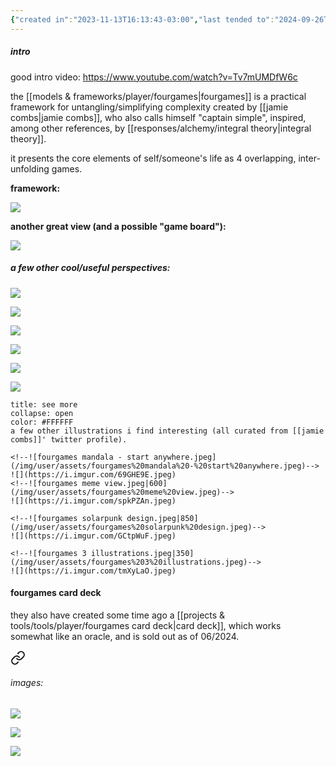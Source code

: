 ```yaml
---
{"created in":"2023-11-13T16:13:43-03:00","last tended to":"2024-09-26T15:26:13-03:00","dg-publish":true,"tags":["framework","player","🌿","design","alchemy","coordination","seriousgame","reallifegame","response","lifedesign","selfdesign"],"aliases":["fourgame dynamics","4game dynamics","4games"],"relevancescore":94,"notestage":["🌿"],"created":"2023-11-13T16:13:43.432-03:00","updated":"2025-04-05T13:35:12.148-03:00","permalink":"/models-and-frameworks/player/fourgames/","dgPassFrontmatter":true}
---
```


##### intro

good intro video: https://www.youtube.com/watch?v=Tv7mUMDfW6c

the [[models & frameworks/player/fourgames\|fourgames]] is a practical framework for untangling/simplifying complexity created by [[jamie combs\|jamie combs]], who also calls himself "captain simple", inspired, among other references, by [[responses/alchemy/integral theory\|integral theory]].

it presents the core elements of self/someone's life as 4 overlapping, inter-unfolding games.

**framework:**

<!--![fourgames flow.jpeg|750](/img/user/assets/fourgames%20flow.jpeg)-->
![](https://i.imgur.com/gtutRIe.jpeg)

**another great view (and a possible "game board"):**

<!--![fourgames full breakdown 3 (highest-res) upscaled 2.jpeg|750](/img/user/assets/fourgames%20full%20breakdown%203%20(highest-res)%20upscaled%202.jpeg)-->
![](https://i.imgur.com/mcSJ39p.jpeg)


##### a few other cool/useful perspectives:

<!--![fourgames simple overview.jpeg](/img/user/images/models%20&%20frameworks/fourgames%20simple%20overview.jpeg)-->
![](https://i.imgur.com/BNYWoSX.jpeg)


<!--![fourgames intro - overview.jpeg|800](/img/user/images/models%20&%20frameworks/fourgames%20intro%20-%20overview.jpeg)-->
![](https://i.imgur.com/OdqPeKu.jpeg)


<!--![wt4gf.png|500](/img/user/assets/wt4gf.png)-->
![](https://i.imgur.com/3FbRmVX.png)


<!--![fourgames plan A memetics ; heuristics.jpeg|700](/img/user/images/models%20&%20frameworks/fourgames%20plan%20A%20memetics%20;%20heuristics.jpeg)-->
![](https://i.imgur.com/Z50ZbKp.jpeg)


<!--![fourgames play menu 1.jpeg|600](/img/user/assets/fourgames%20play%20menu%201.jpeg)-->
![](https://i.imgur.com/D2rsYCa.jpeg)


<!--![fourgame dynamics.png](/img/user/images/models%20&%20frameworks/fourgame%20dynamics.png)-->
![](https://i.imgur.com/jMlN4zb.png)


```ad-info
title: see more
collapse: open
color: #FFFFFF
a few other illustrations i find interesting (all curated from [[jamie combs]]' twitter profile).

<!--![fourgames mandala - start anywhere.jpeg](/img/user/assets/fourgames%20mandala%20-%20start%20anywhere.jpeg)-->
![](https://i.imgur.com/69GHE9E.jpeg)
<!--![fourgames meme view.jpeg|600](/img/user/assets/fourgames%20meme%20view.jpeg)-->
![](https://i.imgur.com/spkPZAn.jpeg)

<!--![fourgames solarpunk design.jpeg|850](/img/user/assets/fourgames%20solarpunk%20design.jpeg)-->
![](https://i.imgur.com/GCtpWuF.jpeg)

<!--![fourgames 3 illustrations.jpeg|350](/img/user/assets/fourgames%203%20illustrations.jpeg)-->
![](https://i.imgur.com/tmXyLaO.jpeg)
```

#### fourgames card deck

they also have created some time ago a [[projects & tools/tools/player/fourgames card deck\|card deck]], which works somewhat like an oracle, and is sold out as of 06/2024.


<div class="transclusion internal-embed is-loaded"><a class="markdown-embed-link" href="/projects-and-tools/tools/player/fourgames-card-deck/#images" aria-label="Open link"><svg xmlns="http://www.w3.org/2000/svg" width="24" height="24" viewBox="0 0 24 24" fill="none" stroke="currentColor" stroke-width="2" stroke-linecap="round" stroke-linejoin="round" class="svg-icon lucide-link"><path d="M10 13a5 5 0 0 0 7.54.54l3-3a5 5 0 0 0-7.07-7.07l-1.72 1.71"></path><path d="M14 11a5 5 0 0 0-7.54-.54l-3 3a5 5 0 0 0 7.07 7.07l1.71-1.71"></path></svg></a><div class="markdown-embed">



###### images:

<!--![fourgames deck.jpeg|700](/img/user/assets/fourgames%20deck.jpeg)-->
![](https://i.imgur.com/B9TmJ81.jpeg)

<!--![fourgames deck - full.jpeg](/img/user/assets/fourgames%20deck%20-%20full.jpeg)-->
![](https://i.imgur.com/gSS8l4u.jpg)

<!--![fourgames deck - full.jpeg](/img/user/assets/fourgames%20deck%20-%20full.jpeg)-->
![](https://i.imgur.com/8GAU8WZ.jpeg)


</div></div>
